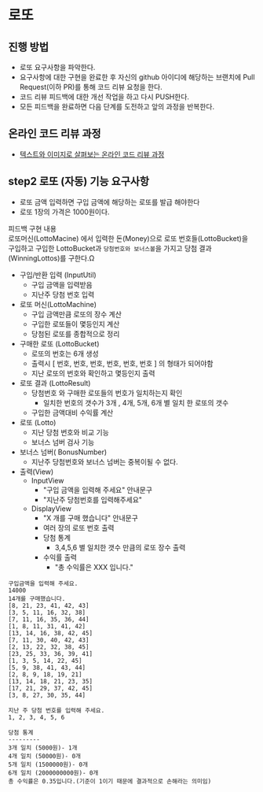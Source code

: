 # 로또
## 진행 방법
* 로또 요구사항을 파악한다.
* 요구사항에 대한 구현을 완료한 후 자신의 github 아이디에 해당하는 브랜치에 Pull Request(이하 PR)를 통해 코드 리뷰 요청을 한다.
* 코드 리뷰 피드백에 대한 개선 작업을 하고 다시 PUSH한다.
* 모든 피드백을 완료하면 다음 단계를 도전하고 앞의 과정을 반복한다.

## 온라인 코드 리뷰 과정
* [텍스트와 이미지로 살펴보는 온라인 코드 리뷰 과정](https://github.com/next-step/nextstep-docs/tree/master/codereview)

## step2 로또 (자동) 기능 요구사항
* 로또 금액 입력하면 구입 금액에 해당하는 로또를 발급 해야한다
* 로또 1장의 가격은 1000원이다.

피드백 구현 내용  
로또머신(LottoMacine) 에서 입력한 돈(Money)으로 로또 번호들(LottoBucket)을 구입하고
구입한 LottoBucket과 `당첨번호와 보너스볼`을 가지고 당첨 결과(WinningLottos)를 구한다.Ω

* 구입/반환 입력 (InputUtil)
    * 구입 금액을 입력받음 
    * 지난주 당첨 번호 입력 
* 로또 머신(LottoMachine)
    * 구입 금액만큼 로또의 장수 계산
    * 구입한 로또들이 몇등인지 계산
    * 당첨된 로또를 종합적으로 정리 
* 구매한 로또 (LottoBucket)
    * 로또의 번호는 6개 생성
    * 출력시 [ 번호, 번호, 번호, 번호, 번호, 번호 ] 의 형태가 되어야함
    * 지난 로또의 번호와 확인하고 몇등인지 출력
* 로또 결과 (LottoResult)
    * 당첨번호 와 구매한 로또들의 번호가 일치하는지 확인
        * 일치한 번호의 갯수가 3개 , 4개, 5개, 6개 별 일치 한 로또의 갯수
    * 구입한 금액대비 수익률 계산
* 로또 (Lotto)
    * 지난 당첨 번호와 비교 기능
    * 보너스 넘버 검사 기능 
* 보너스 넘버( BonusNumber)
    * 지난주 당첨번호와 보너스 넘버는 중복이될 수 없다. 
* 출력(View)
    * InputView
        * "구입 금액을 입력해 주세요" 안내문구
        * "지난주 당첨번호를 입력해주세요"
    * DisplayView
        * "X 개를 구매 했습니다" 안내문구
        *  여러 장의 로또 번호 출력
        * 당첨 통계
            * 3,4,5,6 별 일치한 갯수 만큼의 로또 장수 출력
        * 수익률 출력
            * "총 수익률은 XXX 입니다."

```text
구입금액을 입력해 주세요.
14000
14개를 구매했습니다.
[8, 21, 23, 41, 42, 43]
[3, 5, 11, 16, 32, 38]
[7, 11, 16, 35, 36, 44]
[1, 8, 11, 31, 41, 42]
[13, 14, 16, 38, 42, 45]
[7, 11, 30, 40, 42, 43]
[2, 13, 22, 32, 38, 45]
[23, 25, 33, 36, 39, 41]
[1, 3, 5, 14, 22, 45]
[5, 9, 38, 41, 43, 44]
[2, 8, 9, 18, 19, 21]
[13, 14, 18, 21, 23, 35]
[17, 21, 29, 37, 42, 45]
[3, 8, 27, 30, 35, 44]

지난 주 당첨 번호를 입력해 주세요.
1, 2, 3, 4, 5, 6

당첨 통계
---------
3개 일치 (5000원)- 1개
4개 일치 (50000원)- 0개
5개 일치 (1500000원)- 0개
6개 일치 (2000000000원)- 0개
총 수익률은 0.35입니다.(기준이 1이기 때문에 결과적으로 손해라는 의미임)
```